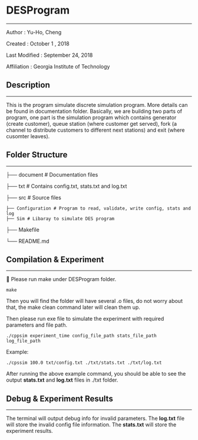 # DESProgram
-------------

Author          : Yu-Ho, Cheng

Created         : October 1 , 2018

Last Modified   : September 24, 2018

Affiliation          : Georgia Institute of Technology


## Description
-------------

This is the program simulate discrete simulation program. More details can be found in documentation folder. Basically, we are building two parts of program, one part is the simulation program which contains generator (create customer), queue station (where customer get served), fork (a channel to distribute customers to different next stations) and exit (where cusomter leaves).

## Folder Structure
-------------


├── document  # Documentation files 

├── txt       # Contains config.txt, stats.txt and log.txt

├── src       # Source files 
    
    ├── Configuration # Program to read, validate, write config, stats and log 
    ├── Sim # Libaray to simulate DES program

├── Makefile

└── README.md    

## Compilation & Experiment
-------------

Please run make under DESProgram folder.
```
make
```
Then you will find the folder will have several .o files, do not worry about that, the make clean command later will clean them up. 

Then please run exe file to simulate the experiment with required parameters and file path.

```
./cppsim experiment_time config_file_path stats_file_path log_file_path
```

Example:
```
./cpssim 100.0 txt/config.txt ./txt/stats.txt ./txt/log.txt
```

After running the above example command, you should be able to see the output **stats.txt** and **log.txt** files in ./txt folder. 

## Debug & Experiment Results
-------------

The terminal will output debug info for invalid parameters. The **log.txt** file will store the invalid config file information. The **stats.txt** will store the experiment results.